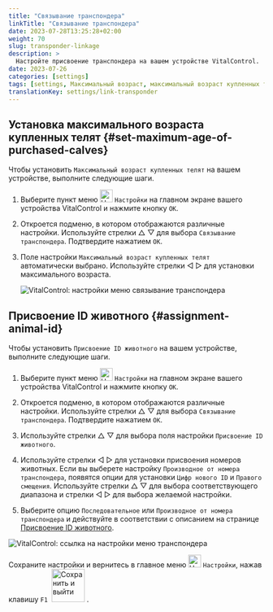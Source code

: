 ```yaml
---
title: "Связывание транспондера"
linkTitle: "Связывание транспондера"
date: 2023-07-28T13:25:28+02:00
weight: 70
slug: transponder-linkage
description: >
  Настройте присвоение транспондера на вашем устройстве VitalControl.
date: 2023-07-26
categories: [settings]
tags: [settings, Максимальный возраст, максимальный возраст купленных телят, Присвоение ID животного]
translationKey: settings/link-transponder
---
```

## Установка максимального возраста купленных телят {#set-maximum-age-of-purchased-calves}
Чтобы установить `Максимальный возраст купленных телят` на вашем устройстве, выполните следующие шаги.

1. Выберите пункт меню <img src="/icons/gear.svg" width="25" align="bottom" alt="Настройки" /> `Настройки` на главном экране вашего устройства VitalControl и нажмите кнопку `OK`.

2. Откроется подменю, в котором отображаются различные настройки. Используйте стрелки △ ▽ для выбора `Связывание транспондера`. Подтвердите нажатием `OK`.

3. Поле настройки `Максимальный возраст купленных телят` автоматически выбрано. Используйте стрелки ◁ ▷ для установки максимального возраста.

    ![VitalControl: настройки меню связывание транспондера](../images/maximumage.png "Максимальный возраст купленных телят")

## Присвоение ID животного {#assignment-animal-id}

Чтобы установить `Присвоение ID животного` на вашем устройстве, выполните следующие шаги.

1. Выберите пункт меню <img src="/icons/gear.svg" width="25" align="bottom" alt="Настройки" /> `Настройки` на главном экране вашего устройства VitalControl и нажмите кнопку `OK`.

2. Откроется подменю, в котором отображаются различные настройки. Используйте стрелки △ ▽ для выбора `Связывание транспондера`. Подтвердите нажатием `OK`.

3. Используйте стрелки △ ▽ для выбора поля настройки `Присвоение ID животного`.

4. Используйте стрелки ◁ ▷ для установки присвоения номеров животных. Если вы выберете настройку `Производное от номера транспондера`, появятся опции для установки `Цифр нового ID` и `Правого смещения`. Используйте стрелки △ ▽ для выбора соответствующего диапазона и стрелки ◁ ▷ для выбора желаемой настройки.

5. Выберите опцию `Последовательное` или `Производное от номера транспондера` и действуйте в соответствии с описанием на странице [Присвоение ID животного](../animal-registration/#assignment-animal-id).

![VitalControl: ссылка на настройки меню транспондера](../images/assignmentanimalid.png "Назначение ID животного")

Сохраните настройки и вернитесь в главное меню <img src="/icons/gear.svg" width="25" align="bottom" alt="Настройки" /> `Настройки`, нажав клавишу `F1` &nbsp;<img src="/icons/footer/save_exit.svg" width="65" align="bottom" alt="Сохранить и выйти" />&nbsp;.
